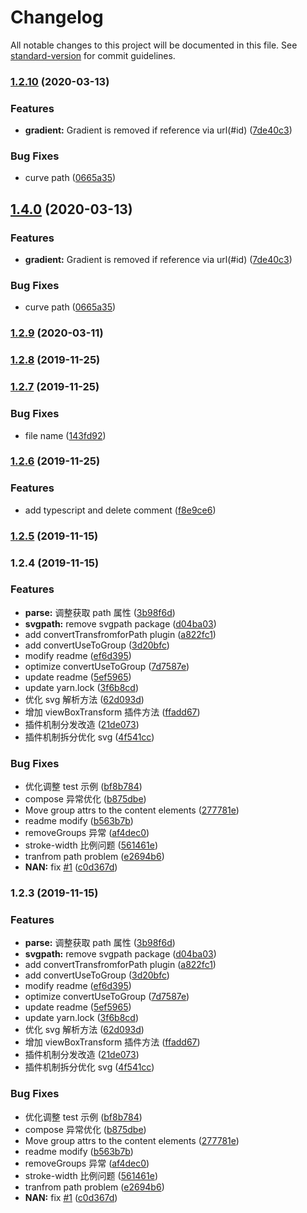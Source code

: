 # Changelog

All notable changes to this project will be documented in this file. See [standard-version](https://github.com/conventional-changelog/standard-version) for commit guidelines.

### [1.2.10](https://github.com/pfan123/convertpath/compare/v1.2.9...v1.2.10) (2020-03-13)

### Features

- **gradient:** Gradient is removed if reference via url(#id) ([7de40c3](https://github.com/pfan123/convertpath/commit/7de40c392fa706834fb23b0db1f4eb0213342538))

### Bug Fixes

- curve path ([0665a35](https://github.com/pfan123/convertpath/commit/0665a35d66d9823cf438729aa7cc10b6670c053d))

## [1.4.0](https://github.com/pfan123/convertpath/compare/v1.2.9...v1.4.0) (2020-03-13)

### Features

- **gradient:** Gradient is removed if reference via url(#id) ([7de40c3](https://github.com/pfan123/convertpath/commit/7de40c392fa706834fb23b0db1f4eb0213342538))

### Bug Fixes

- curve path ([0665a35](https://github.com/pfan123/convertpath/commit/0665a35d66d9823cf438729aa7cc10b6670c053d))

### [1.2.9](https://github.com/pfan123/convertpath/compare/v1.2.8...v1.2.9) (2020-03-11)

### [1.2.8](https://github.com/pfan123/convertpath/compare/v1.2.7...v1.2.8) (2019-11-25)

### [1.2.7](https://github.com/pfan123/convertpath/compare/v1.2.6...v1.2.7) (2019-11-25)

### Bug Fixes

- file name ([143fd92](https://github.com/pfan123/convertpath/commit/143fd921ef3d76524dc634ce4c4d091e1189b940))

### [1.2.6](https://github.com/pfan123/convertpath/compare/v1.2.5...v1.2.6) (2019-11-25)

### Features

- add typescript and delete comment ([f8e9ce6](https://github.com/pfan123/convertpath/commit/f8e9ce6c862a791775689f15923b54948d828a7f))

### [1.2.5](https://github.com/pfan123/convertpath/compare/v1.2.4...v1.2.5) (2019-11-15)

### 1.2.4 (2019-11-15)

### Features

- **parse:** 调整获取 path 属性 ([3b98f6d](https://github.com/pfan123/convertpath/commit/3b98f6d28f36ed02a9b99fcac3aa58ef22e6a8a3))
- **svgpath:** remove svgpath package ([d04ba03](https://github.com/pfan123/convertpath/commit/d04ba03bda7a59e64c15f00cfa2d03287623914e))
- add convertTransfromforPath plugin ([a822fc1](https://github.com/pfan123/convertpath/commit/a822fc18d4f6e3f415d8477ff7d90ce25709ad6c))
- add convertUseToGroup ([3d20bfc](https://github.com/pfan123/convertpath/commit/3d20bfcb12cfa550e6e6e6a5724b0f92215d6bd4))
- modify readme ([ef6d395](https://github.com/pfan123/convertpath/commit/ef6d39523c0c11ded2dab64fe16410bcded5974f))
- optimize convertUseToGroup ([7d7587e](https://github.com/pfan123/convertpath/commit/7d7587e5ef7c1849c6e524b300622f80f37c78c5))
- update readme ([5ef5965](https://github.com/pfan123/convertpath/commit/5ef5965e5edf5b0ad556e8d44f0029d65e857906))
- update yarn.lock ([3f6b8cd](https://github.com/pfan123/convertpath/commit/3f6b8cdcf61b484943ad29347cf62446d6c74d83))
- 优化 svg 解析方法 ([62d093d](https://github.com/pfan123/convertpath/commit/62d093d5fadf62d6a7cec50d9cac0c7717c18a6f))
- 增加 viewBoxTransform 插件方法 ([ffadd67](https://github.com/pfan123/convertpath/commit/ffadd67b48ac71b41bee753903ae6db1a1b100f5))
- 插件机制分发改造 ([21de073](https://github.com/pfan123/convertpath/commit/21de0738b2d77c34917d17d765cee1deebbd4f68))
- 插件机制拆分优化 svg ([4f541cc](https://github.com/pfan123/convertpath/commit/4f541cc2cd010694b5e037d20e40cb4be141a39f))

### Bug Fixes

- 优化调整 test 示例 ([bf8b784](https://github.com/pfan123/convertpath/commit/bf8b784c12b135acbe8ab6172b2ee7f700cf9c09))
- compose 异常优化 ([b875dbe](https://github.com/pfan123/convertpath/commit/b875dbed63b9d17f0a8348efbd98f02bfa0afd78))
- Move group attrs to the content elements ([277781e](https://github.com/pfan123/convertpath/commit/277781e790e2b4b997d8926c88fe54f49628a46b))
- readme modify ([b563b7b](https://github.com/pfan123/convertpath/commit/b563b7b7ce56d0ee909c9c4e159bf994eca93a0b))
- removeGroups 异常 ([af4dec0](https://github.com/pfan123/convertpath/commit/af4dec05b9f091c1ba9f5a759efd79b7beeed731))
- stroke-width 比例问题 ([561461e](https://github.com/pfan123/convertpath/commit/561461e4d69f97da6767de686a65101bddcc3327))
- tranfrom path problem ([e2694b6](https://github.com/pfan123/convertpath/commit/e2694b683007c7aeda7e2685d930a85abc1334b6))
- **NAN:** fix [#1](https://github.com/pfan123/convertpath/issues/1) ([c0d367d](https://github.com/pfan123/convertpath/commit/c0d367d0c4c578cc0c3519bac831cbe702466bcf))

### 1.2.3 (2019-11-15)

### Features

- **parse:** 调整获取 path 属性 ([3b98f6d](https://github.com/pfan123/convertpath/commit/3b98f6d28f36ed02a9b99fcac3aa58ef22e6a8a3))
- **svgpath:** remove svgpath package ([d04ba03](https://github.com/pfan123/convertpath/commit/d04ba03bda7a59e64c15f00cfa2d03287623914e))
- add convertTransfromforPath plugin ([a822fc1](https://github.com/pfan123/convertpath/commit/a822fc18d4f6e3f415d8477ff7d90ce25709ad6c))
- add convertUseToGroup ([3d20bfc](https://github.com/pfan123/convertpath/commit/3d20bfcb12cfa550e6e6e6a5724b0f92215d6bd4))
- modify readme ([ef6d395](https://github.com/pfan123/convertpath/commit/ef6d39523c0c11ded2dab64fe16410bcded5974f))
- optimize convertUseToGroup ([7d7587e](https://github.com/pfan123/convertpath/commit/7d7587e5ef7c1849c6e524b300622f80f37c78c5))
- update readme ([5ef5965](https://github.com/pfan123/convertpath/commit/5ef5965e5edf5b0ad556e8d44f0029d65e857906))
- update yarn.lock ([3f6b8cd](https://github.com/pfan123/convertpath/commit/3f6b8cdcf61b484943ad29347cf62446d6c74d83))
- 优化 svg 解析方法 ([62d093d](https://github.com/pfan123/convertpath/commit/62d093d5fadf62d6a7cec50d9cac0c7717c18a6f))
- 增加 viewBoxTransform 插件方法 ([ffadd67](https://github.com/pfan123/convertpath/commit/ffadd67b48ac71b41bee753903ae6db1a1b100f5))
- 插件机制分发改造 ([21de073](https://github.com/pfan123/convertpath/commit/21de0738b2d77c34917d17d765cee1deebbd4f68))
- 插件机制拆分优化 svg ([4f541cc](https://github.com/pfan123/convertpath/commit/4f541cc2cd010694b5e037d20e40cb4be141a39f))

### Bug Fixes

- 优化调整 test 示例 ([bf8b784](https://github.com/pfan123/convertpath/commit/bf8b784c12b135acbe8ab6172b2ee7f700cf9c09))
- compose 异常优化 ([b875dbe](https://github.com/pfan123/convertpath/commit/b875dbed63b9d17f0a8348efbd98f02bfa0afd78))
- Move group attrs to the content elements ([277781e](https://github.com/pfan123/convertpath/commit/277781e790e2b4b997d8926c88fe54f49628a46b))
- readme modify ([b563b7b](https://github.com/pfan123/convertpath/commit/b563b7b7ce56d0ee909c9c4e159bf994eca93a0b))
- removeGroups 异常 ([af4dec0](https://github.com/pfan123/convertpath/commit/af4dec05b9f091c1ba9f5a759efd79b7beeed731))
- stroke-width 比例问题 ([561461e](https://github.com/pfan123/convertpath/commit/561461e4d69f97da6767de686a65101bddcc3327))
- tranfrom path problem ([e2694b6](https://github.com/pfan123/convertpath/commit/e2694b683007c7aeda7e2685d930a85abc1334b6))
- **NAN:** fix [#1](https://github.com/pfan123/convertpath/issues/1) ([c0d367d](https://github.com/pfan123/convertpath/commit/c0d367d0c4c578cc0c3519bac831cbe702466bcf))
